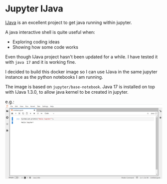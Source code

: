 Jupyter IJava
=============

[IJava](https://github.com/SpencerPark/IJava) is an excellent project to get java running within jupyter.

A java interactive shell is quite useful when:
- Exploring coding ideas
- Showing how some code works

Even though IJava project hasn't been updated for a while. I have tested it with `java 17` and it is working fine.

I decided to build this docker image so I can use IJava in the same jupyter instance as the python notebooks I am running.

The image is based on `jupyter/base-notebook`. Java 17 is installed on top with IJava 1.3.0, to allow java kernel to be created in jupyter.

e.g.:
![IJava Example](IJava.png)

